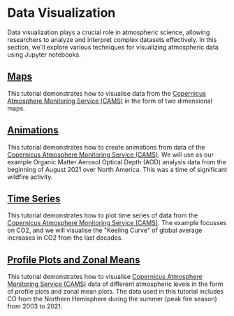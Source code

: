 # Data Visualization

Data visualization plays a crucial role in atmospheric science, allowing researchers to analyze and interpret complex datasets effectively. In this section, we'll explore various techniques for visualizing atmospheric data using Jupyter notebooks.

## [Maps](../notebooks/vis-maps/vis-maps.ipynb)

This tutorial demonstrates how to visualise data from the [Copernicus Atmosphere Monitoring Service (CAMS)](https://atmosphere.copernicus.eu/) in the form of two dimensional maps.

## [Animations](../notebooks/vis-animations/vis-animations.ipynb)

This tutorial demonstrates how to create animations from data of the [Copernicus Atmosphere Monitoring Service (CAMS)](https://atmosphere.copernicus.eu/). We will use as our example Organic Matter Aerosol Optical Depth (AOD) analysis data from the beginning of August 2021 over North America. This was a time of significant wildfire activity.

## [Time Series](../notebooks/vis-time-series/vis-time-series.ipynb)

This tutorial demonstrates how to plot time series of data from the [Copernicus Atmosphere Monitoring Service (CAMS)](https://atmosphere.copernicus.eu/). The example focusses on CO2, and we will visualise the "Keeling Curve" of global average increases in CO2 from the last decades.

## [Profile Plots and Zonal Means](../notebooks/vis-profiles/vis-profiles.ipynb)

This tutorial demonstrates how to visualise [Copernicus Atmosphere Monitoring Service (CAMS)](https://atmosphere.copernicus.eu/) data of different atmospheric levels in the form of profile plots and zonal mean plots. The data used in this tutorial includes CO from the Northern Hemisphere during the summer (peak fire season) from 2003 to 2021.
